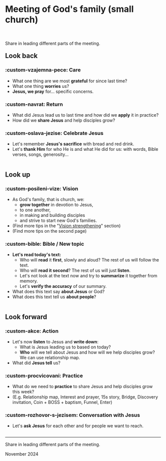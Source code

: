 <script>
  document.querySelector('.md-content').id = "bozi-rodina-main";
  document.querySelector('.md-content').classList.add('three-thirds');
</script>

# Meeting of God's family (small church)

<div class="swiper" markdown>
<div class="swiper-pagination"></div>
<div class="column-wrapper swiper-wrapper" markdown>
<div class="column swiper-slide" markdown>

<div class="paticka-narrow" markdown>
<p style="margin-top: 32px;margin-bottom: -10px;">Share in leading different parts of the meeting.</p>
</div>

## Look back

### :custom-vzajemna-pece: Care
- What one thing are we most **grateful** for since last time?
- What one thing **worries** us?
- **Jesus, we pray** for... specific concerns.

### :custom-navrat: Return <span class="nikdy-nevynechej"></span>

- What did Jesus lead us to last time and how did we **apply** it in practice?
- How did we **share Jesus** and help disciples grow?

### :custom-oslava-jezise: Celebrate Jesus
- Let's remember **Jesus's sacrifice** with bread and red drink.
- Let's **thank Him** for who He is and what He did for us: with words, Bible verses, songs, generosity...

</div>
<div class="column swiper-slide" markdown>

## Look up

### :custom-posileni-vize: Vision <span class="nikdy-nevynechej"></span>
- As God's family, that is church, we:
    - **grow together** in devotion to Jesus,
    - to one another,
    - in making and building disciples
    - and strive to start new God's families.
- <span class="screen-only">(Find more tips in the "[Vision strengthening](posileni-vize.md)" section)</span>
- <span class="print-only">(Find more tips on the second page)</span>

### :custom-bible: Bible / New topic
- **Let's read today's text:**
    - Who will **read** it **first**, slowly and aloud? The rest of us will follow the text.
    - Who will **read it second**? The rest of us will just **listen**.
    - Let's not look at the text now and try to **summarize** it together from memory.
    - Let's **verify the accuracy** of our summary.
- What does this text say **about Jesus** or God?
- What does this text tell us **about people**?

</div>
<div class="column swiper-slide" markdown>

## Look forward

### :custom-akce: Action <span class="nikdy-nevynechej"></span>
- Let's now **listen** to Jesus and **write down**:
    - What is Jesus leading us to based on today?
    - **Who** will we tell about Jesus and how will we help disciples grow? We can use relationship map.
- What did **Jesus tell** us?

### :custom-procvicovani: Practice <span class="nikdy-nevynechej"></span>
- What do we need to **practice** to share Jesus and help disciples grow this week?
- (E.g. Relationship map, Interest and prayer, 15s story, Bridge, Discovery invitation, Coin + BOSS + baptism, Funnel, Enter)

### :custom-rozhovor-s-jezisem: Conversation with Jesus
- Let's **ask Jesus** for each other and for people we want to reach.

</div>
</div>
</div>

<div class="paticka-wide" markdown>
<hr>
Share in leading different parts of the meeting.
<p class="print-only">November 2024</p>
</div>
